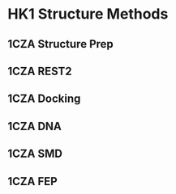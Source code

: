 # HK1 Structure Methods

## 1CZA Structure Prep

## 1CZA REST2

## 1CZA Docking

## 1CZA DNA

## 1CZA SMD

## 1CZA FEP
